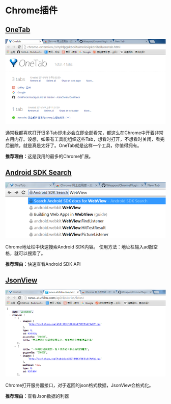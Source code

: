 # Chrome插件
## [OneTab](https://chrome.google.com/webstore/detail/onetab/chphlpgkkbolifaimnlloiipkdnihall)
![Alt text](./Assets/onetab.png)

通常我都喜欢打开很多Tab却未必会立即全部看完，都这么在Chrome中开着非常占用内存。设想，如果有工具能组织这些Tab，想看时打开，不想看时关闭，看完后删除，就是真是太好了。OneTab就是这样一个工具，你值得拥有。

<b>推荐理由：</b>这是我用的最多的Chrome扩展。

## [Android SDK Search](https://chrome.google.com/webstore/detail/android-sdk-search/hgcbffeicehlpmgmnhnkjbjoldkfhoin)
![Alt text](./Assets/androidsdksearch.png)

Chrome地址栏中快速搜索Android SDK内容。
使用方法：地址栏输入ad敲空格，就可以搜索了。

<b>推荐理由：</b>快速查看Android SDK API

## [JsonView](https://chrome.google.com/webstore/detail/jsonview/chklaanhfefbnpoihckbnefhakgolnmc)
![Alt text](./Assets/jsonview.png)

Chrome打开服务器接口，对于返回的json格式数据，JsonView会格式化。

<b>推荐理由：</b>查看Json数据的利器
